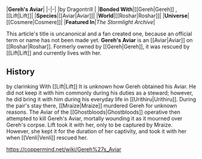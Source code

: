 |**Gereh's Aviar**|
|-|-|
|by  Dragontrill |
|**Bonded With**|[[Gereh\|Gereh]] , [[Lift\|Lift]]|
|**Species**|[[Aviar\|Aviar]]|
|**World**|[[Roshar\|Roshar]]|
|**Universe**|[[Cosmere\|Cosmere]]|
|**Featured In**|*The Stormlight Archive*|

This article's title is uncanonical and a fan created one, because an official term or name has not been made yet.
**Gereh's Aviar** is an [[Aviar\|Aviar]] on [[Roshar\|Roshar]]. Formerly owned by [[Gereh\|Gereh]], it was rescued by [[Lift\|Lift]] and currently lives with her.

## History
 by  clarinking  With [[Lift\|Lift]]
It is unknown how Gereh obtained his Aviar. He did not keep it with him commonly during his duties as a steward; however, he did bring it with him during his everyday life in [[Urithiru\|Urithiru]]. During the pair's stay there, [[Mraize\|Mraize]] murdered Gereh for unknown reasons. The Aviar of the [[Ghostbloods\|Ghostbloods]] operative then attempted to kill Gereh's Aviar, mortally wounding it as it mourned over Gereh's corpse. Lift took it with her, only to be captured by Mraize. However, she kept it for the duration of her captivity, and took it with her when [[Venli\|Venli]] rescued her.



https://coppermind.net/wiki/Gereh%27s_Aviar